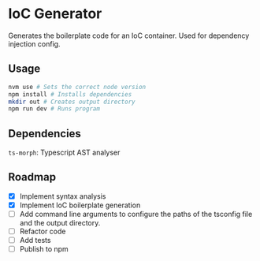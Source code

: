 # IoC Generator

Generates the boilerplate code for an IoC container. Used for dependency injection config.

## Usage

```bash
nvm use # Sets the correct node version
npm install # Installs dependencies
mkdir out # Creates output directory
npm run dev # Runs program
```

## Dependencies

`ts-morph`: Typescript AST analyser

## Roadmap

- [x] Implement syntax analysis
- [x] Implement IoC boilerplate generation
- [ ] Add command line arguments to configure the paths of the tsconfig file and the output directory.
- [ ] Refactor code
- [ ] Add tests
- [ ] Publish to npm
